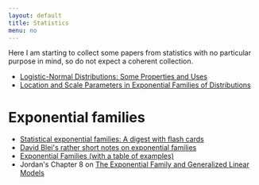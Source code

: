 ```yaml
---
layout: default
title: Statistics
menu: no
---
```


Here I am starting to collect some papers from statistics with no particular purpose in mind, so do not expect a coherent collection. 


* [Logistic-Normal Distributions: Some Properties and Uses](https://www.jstor.org/stable/2335470?seq=1#page_scan_tab_contents)
* [Location and Scale Parameters in Exponential Families of Distributions](https://projecteuclid.org/download/pdf_1/euclid.aoms/1177704466)

# Exponential families

* [Statistical exponential families: A digest with flash cards](https://arxiv.org/pdf/0911.4863.pdf)
* [David Blei's rather short notes on exponential families](https://www.cs.princeton.edu/courses/archive/fall11/cos597C/lectures/exponential-families.pdf)
* [Exponential Families (with a table of examples)](http://www2.stat.duke.edu/courses/Spring11/sta114/lec/expofam.pdf)
* Jordan's Chapter 8 on [The Exponential Family and Generalized Linear Models](https://projecteuclid.org/download/pdf_1/euclid.aoms/1177704466)

